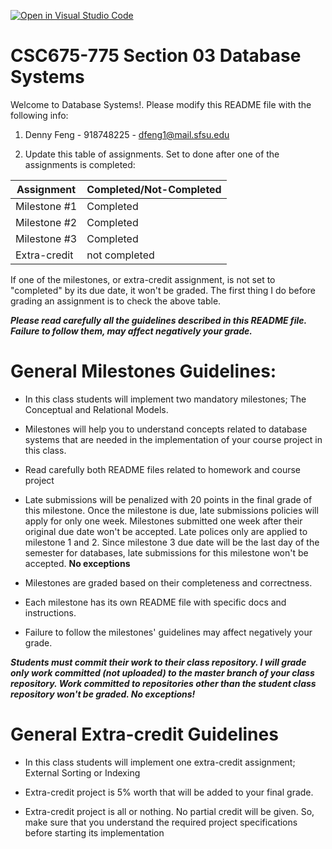 [![Open in Visual Studio Code](https://classroom.github.com/assets/open-in-vscode-f059dc9a6f8d3a56e377f745f24479a46679e63a5d9fe6f495e02850cd0d8118.svg)](https://classroom.github.com/online_ide?assignment_repo_id=5446477&assignment_repo_type=AssignmentRepo)

# CSC675-775 Section 03 Database Systems

Welcome to Database Systems!. Please modify this README file with the following info:

1. Denny Feng - 918748225 - dfeng1@mail.sfsu.edu

2. Update this table of assignments. Set to done after one of the assignments is completed:

| Assignment   | Completed/Not-Completed |
| ------------ | ----------------------- |
| Milestone #1 | Completed               |
| Milestone #2 | Completed               |
| Milestone #3 | Completed               |
| Extra-credit | not completed           |

If one of the milestones, or extra-credit assignment, is not set to "completed" by its due date,
it won't be graded. The first thing I do before grading an assignment is to check the above table.

**_Please read carefully all the guidelines described in this README file.
Failure to follow them, may affect negatively your grade._**

# General Milestones Guidelines:

- In this class students will implement two mandatory milestones; The Conceptual and Relational Models.

- Milestones will help you to understand concepts related to database systems that are needed in the implementation
  of your course project in this class.

- Read carefully both README files related to homework and course project

- Late submissions will be penalized with 20 points in the final grade of this milestone. Once the milestone is due,
  late submissions policies will apply for only one week. Milestones submitted one week after their original due date
  won't be accepted. Late polices only are applied to milestone 1 and 2. Since milestone 3 due date will be the last
  day of the semester for databases, late submissions for this milestone won't be accepted. **No exceptions**

- Milestones are graded based on their completeness and correctness.

- Each milestone has its own README file with specific docs and instructions.

- Failure to follow the milestones' guidelines may affect negatively your grade.

**_Students must commit their work to their class repository. I will grade only work committed (not uploaded)
to the master branch of your class repository. Work committed to repositories other than the student class
repository won't be graded. No exceptions!_**

# General Extra-credit Guidelines

- In this class students will implement one extra-credit assignment; External Sorting or Indexing

- Extra-credit project is 5% worth that will be added to your final grade.

- Extra-credit project is all or nothing. No partial credit will be given.
  So, make sure that you understand the required project specifications before starting its implementation
